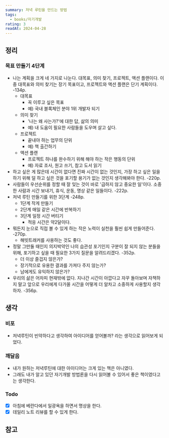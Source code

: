 ```yaml
---
summary: 저녁 루틴을 만드는 방법
tags:
  - books/자기개발
rating: 3
readAt: 2024-04-28
---
```

## 정리
### 목표 만들기 4단계
- 나는 계획을 크게 네 가지로 나눈다. 대목표, 의미 찾기, 프로젝트, 액션 플랜이다. 이 중 대목표와 의미 찾기는 장기 목표이고, 프로젝트와 액션 플랜은 단기 계획이다. -134p.
	- 대목표
		- 꼭 이루고 싶은 목표
		- 예) 국내 블록체인 분야 1위 개발자 되기
	- 의미 찾기
		- '나는 왜 사는가?'에 대한 답, 삶의 의미
		- 예) 내 도움이 필요한 사람들을 도우며 살고 싶다.
	- 프로젝트
		- 끝내야 하는 업무의 단위
		- 예) 책 출간하기
	- 액션 플랜
		- 프로젝트 하나를 완수하기 위해 해야 하는 작은 행동의 단위
		- 예) 자료 조사, 원고 쓰기, 참고 도서 읽기
- 하고 싶은 게 많은데 시간이 없다면 진짜 시간이 없는 것인지, 가장 하고 싶은 일을 하기 위해 덜 하고 싶은 것을 포기할 용기가 없는 것인지 생각해봐야 한다. -220p.
- 사람들이 우선순위를 정할 때 잘 잊는 것이 바로 '급하지 않고 중요한 일'이다. 소중한 사람과 시간 보내기, 휴식, 운동, 명상 같은 일들이다. -222p.
- 저녁 루틴 만들기를 위한 3단계 -248p.
	- 1단계 작게 만들기
	- 2단계 매일 같은 시간에 반복하기
	- 3단계 일정 시간 버티기
		- 적응 시간은 약2달이다.
- 뭐든지 눈으로 직접 볼 수 있게 하는 작은 노력이 실천을 훨씬 쉽게 만들어준다. -270p.
	- 해빗트래커를 사용하는 것도 좋다.
- 정말 그만둘 때인지 의지박약인 나의 습관성 포기인지 구분이 잘 되지 않는 분들을 위해, 포기하고 싶을 때 필요한 3가지 질문을 알려드리겠다. -352p.
	- 더 이상 즐겁지 않은가?
	- 장기적으로 유용한 결과를 가져다 주지 않는가?
	- 남에게도 유익하지 않은가?
- 우리의 삶은 어차피 현재밖에 없다. 지나간 시간이 아깝다고 자꾸 돌아보며 자책하지 말고 앞으로 우리에게 다가올 시간을 어떻게 더 알차고 소중하게 사용할지 생각하자. -356p.
## 생각
### 비포
- 저녁루틴이 빈약하다고 생각하여 아이디어를 얻어볼까? 라는 생각으로 읽어보게 되었다.
### 깨달음
- 내가 원하는 저녁루틴에 대한 아이디어는 크게 있는 책은 아니였다.
- 그래도 내가 알고 있던 자기개발 방법론을 다시 읽어볼 수 있어서 좋은 책이였다고는 생각한다.
### Todo
- [x] 아침에 베란다에서 일광욕을 하면서 명상을 한다.
- [x] 데일리 노트 리뷰를 할 수 있게 한다.

## 참고

